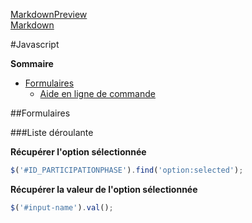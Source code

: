 [MarkdownPreview](https://facelessuser.github.io/MarkdownPreview/usage/ "MarkdownPreview")  
[Markdown](https://fr.wikipedia.org/wiki/Markdown#Quelques_exemples "Markdown")

#Javascript

**Sommaire**

* [Formulaires](#formulaires)
    * [Aide en ligne de commande](#aide-en-ligne-de-commande)

##Formulaires

###Liste déroulante

**Récupérer l'option sélectionnée**
```javascript
$('#ID_PARTICIPATIONPHASE').find('option:selected');
```

**Récupérer la valeur de l'option sélectionnée**
```javascript
$('#input-name').val();
```

